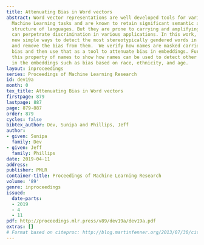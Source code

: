 ```yaml
---
title: Attenuating Bias in Word vectors
abstract: Word vector representations are well developed tools for various NLP and
  Machine Learning tasks and are known to retain significant semantic and syntactic
  structure of languages. But they are prone to carrying and amplifying bias which
  can perpetrate discrimination in various applications. In this work, we explore
  new simple ways to detect the most stereotypically gendered words in an embedding
  and remove the bias from them.  We verify how names are masked carriers of gender
  bias and then use that as a tool to attenuate bias in embeddings. Further, we extend
  this property of names to show how names can be used to detect other types of bias
  in the embeddings such as bias based on race, ethnicity, and age.
layout: inproceedings
series: Proceedings of Machine Learning Research
id: dev19a
month: 0
tex_title: Attenuating Bias in Word vectors
firstpage: 879
lastpage: 887
page: 879-887
order: 879
cycles: false
bibtex_author: Dev, Sunipa and Phillips, Jeff
author:
- given: Sunipa
  family: Dev
- given: Jeff
  family: Phillips
date: 2019-04-11
address: 
publisher: PMLR
container-title: Proceedings of Machine Learning Research
volume: '89'
genre: inproceedings
issued:
  date-parts:
  - 2019
  - 4
  - 11
pdf: http://proceedings.mlr.press/v89/dev19a/dev19a.pdf
extras: []
# Format based on citeproc: http://blog.martinfenner.org/2013/07/30/citeproc-yaml-for-bibliographies/
---
```

